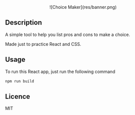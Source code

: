 <p align="center">![Choice Maker](res/banner.png)

</p>

## Description

A simple tool to help you list pros and cons to make a choice.

Made just to practice React and CSS.



## Usage

To run this React app, just run the following command

```bash
npm run build
```



## Licence

MIT